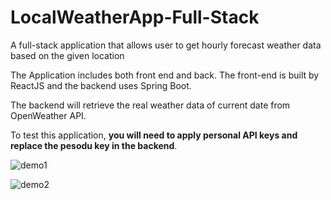 # LocalWeatherApp-Full-Stack
A full-stack application that allows user to get hourly forecast weather data based on the given location


The Application includes both front end and back. The front-end is built by ReactJS and the backend uses Spring Boot. 

The backend will retrieve the real weather data of current date from OpenWeather API. 

To test this application, **you will need to apply personal API keys and replace the pesodu key in the backend**. 

![demo1](https://user-images.githubusercontent.com/15995755/96538414-543d0900-124d-11eb-89bf-501abc7ae126.jpg)


![demo2](https://user-images.githubusercontent.com/15995755/96538517-8d757900-124d-11eb-8152-856f79ace0ca.jpg)

